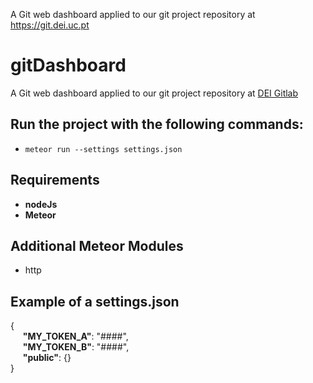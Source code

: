 A Git web dashboard applied to our git project repository at https://git.dei.uc.pt

# gitDashboard
A Git web dashboard applied to our git project repository at [DEI Gitlab](https://git.dei.uc.pt)

## Run the project with the following commands:
-  ```meteor run --settings settings.json```

## Requirements
- **nodeJs**
- **Meteor**

## Additional Meteor Modules
- http

## Example of a settings.json
{  
  &nbsp;&nbsp;&nbsp;&nbsp;&nbsp;**"MY_TOKEN_A"**: "####",  
  &nbsp;&nbsp;&nbsp;&nbsp;&nbsp;**"MY_TOKEN_B"**: "####",  
  &nbsp;&nbsp;&nbsp;&nbsp;&nbsp;**"public"**: {}  
}
